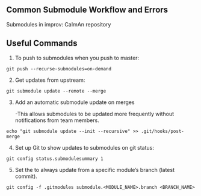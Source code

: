 ## Common Submodule Workflow and Errors

Submodules in improv: CaImAn repository

## Useful Commands
1) To push to submodules when you push to master:

``
git push --recurse-submodules=on-demand
``

2) Get updates from upstream:

``
git submodule update --remote --merge
``

3) Add an automatic submodule update on merges

   -This allows submodules to be updated more frequently without notifications from team members.

``
echo "git submodule update --init --recursive" >> .git/hooks/post-merge
``

4) Set up Git to show updates to submodules on git status:

``
git config status.submodulesummary 1
``

5) Set the to always update from a specific module’s branch (latest commit). 

``
git config -f .gitmodules submodule.<MODULE_NAME>.branch <BRANCH_NAME>
``
